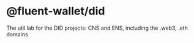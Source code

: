 # @fluent-wallet/did

The util lab for the DID projects: CNS and ENS, including the .web3, .eth domains
